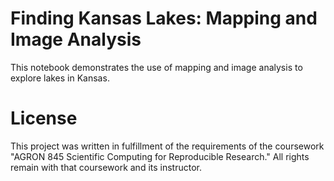 # Finding Kansas Lakes: Mapping and Image Analysis
This notebook demonstrates the use of mapping and image analysis to explore lakes in Kansas. 
# License
This project was written in fulfillment of the requirements of the coursework "AGRON 845 Scientific Computing for Reproducible Research." All rights remain with that coursework and its instructor.
